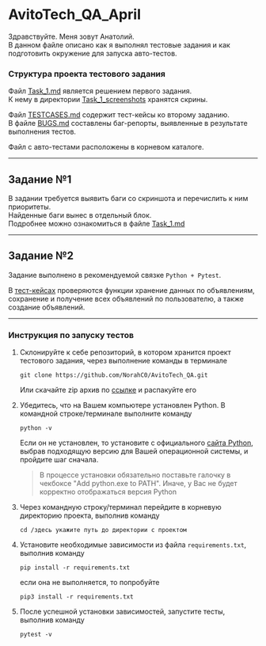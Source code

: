# AvitoTech_QA_April

Здравствуйте. Меня зовут Анатолий.  
В данном файле описано как я выполнял тестовые задания и как подготовить окружение для запуска авто-тестов.

### Структура проекта тестового задания
Файл [Task_1.md](./Task_1.md) является решением первого задания.  
К нему в директории [Task_1_screenshots](./Task_1_screenshots) хранятся скрины.  

Файл [TESTCASES.md](./TESTCASES.md) содержит тест-кейсы ко второму заданию.  
В файле [BUGS.md](./BUGS.md) составлены баг-репорты, выявленные в результате выполнения тестов.  

Файл с авто-тестами расположены в корневом каталоге. 

---

## Задание №1

В задании требуется выявить баги со скриншота и перечислить к ним приоритеты.  
Найденные баги вынес в отдельный блок.  
Подробнее можно ознакомиться в файле [Task_1.md](./Task_1.md)

---

## Задание №2

Задание выполнено в рекомендуемой связке `Python + Pytest`.  

В [тест-кейсах](./TESTCASES.md) проверяются функции хранение данных по объявлениям, сохранение и получение всех объявлений по пользователю, а также создание объявлений.  


---

### Инструкция по запуску тестов
1. Склонируйте к себе репозиторий, в котором хранится проект тестового задания, через выполнение команды в терминале
    ```
    git clone https://github.com/NorahC0/AvitoTech_QA.git
    ```
    Или скачайте zip архив по [ссылке](https://github.com/NorahC0/AvitoTech_QA/archive/refs/heads/main.zip) и распакуйте его


2. Убедитесь, что на Вашем компьютере установлен Python. В командной строке/терминале выполните команду
    ```
    python -v
    ```  

    Если он не установлен, то установите с официального [сайта Python](https://www.python.org/downloads/), выбрав подходящую версию для Вашей операционной системы, и пройдите шаг сначала.  
    >В процессе установки обязательно поставьте галочку в чекбоксе "Add python.exe to PATH". Иначе, у Вас не будет корректно отображаться версия Python


3. Через командную строку/терминал перейдите в корневую директорию проекта, выполнив команду
   ```
   cd /здесь укажите путь до директории с проектом
   ```


4. Установите необходимые зависимости из файла `requirements.txt`, выполнив команду  
   ```
   pip install -r requirements.txt
   ```
   если она не выполняется, то попробуйте
   ```
   pip3 install -r requirements.txt
   ```


5. После успешной установки зависимостей, запустите тесты, выполнив команду
   ```
   pytest -v
   ```
